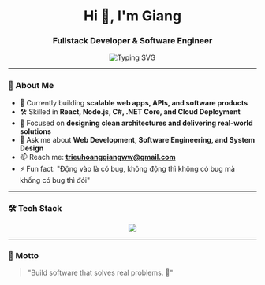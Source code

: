<h1 align="center">Hi 👋, I'm Giang</h1>
<h3 align="center">Fullstack Developer & Software Engineer</h3>

<p align="center">
  <img src="https://readme-typing-svg.demolab.com?font=Fira+Code&size=30&duration=3000&pause=1000&color=F75C7E&center=true&vCenter=true&width=435&lines=Turning+Ideas+into+Software;Passionate+about+Web,+API,+and+App+Development..." alt="Typing SVG" />
</p>


---

### 🚀 About Me
- 🔭 Currently building **scalable web apps, APIs, and software products**
- 🛠️ Skilled in **React, Node.js, C#, .NET Core, and Cloud Deployment**
- 🎯 Focused on **designing clean architectures and delivering real-world solutions**
- 💬 Ask me about **Web Development, Software Engineering, and System Design**
- 📫 Reach me: **trieuhoanggiangww@gmail.com**
- ⚡ Fun fact: "Động vào là có bug, không động thì không có bug mà khống có bug thì đói"
---

### 🛠️ Tech Stack
<p align="center">
  <img src="https://skillicons.dev/icons?i=html,css,js,react,nodejs,express,mongodb,csharp,dotnet,azure,git,github,mysql,sqlserver,docker" />
</p>

---


### 🎯 Motto
> "Build software that solves real problems. 🚀"

